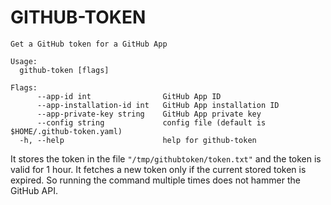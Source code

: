 # GITHUB-TOKEN

```text
Get a GitHub token for a GitHub App

Usage:
  github-token [flags]

Flags:
      --app-id int                GitHub App ID
      --app-installation-id int   GitHub App installation ID
      --app-private-key string    GitHub App private key
      --config string             config file (default is $HOME/.github-token.yaml)
  -h, --help                      help for github-token
```

It stores the token in the file `"/tmp/githubtoken/token.txt"` and the token is valid for 1 hour. It fetches a new token only if the current stored token is expired. So running the command multiple times does not hammer the GitHub API.
